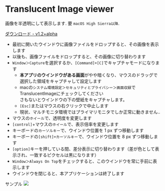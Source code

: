 # Translucent Image viewer

画像を半透明にして表示します. 要 `macOS High Sierra以降`.

<a href="https://github.com/syam8192/TranslucentImage/releases/download/1.2-alpha/TranslucentImage_1_2alpha.zip">ダウンロード - v1.2+alpha</a>

- 最初に開いたウインドウに画像ファイルをドロップすると、その画像を表示します
- 以後も、画像ファイルをドロップすると、その画像に切り替わります
- `Window＞Capture`を選択するか、`[Command]+[C]`でキャプチャモードになります
  - <strong>本アプリのウインドウがある画面</strong>がやや暗くなり、マウスのドラッグで選択した領域をキャプチャして設定します
  - macの`システム環境設定＞セキュリティとプライバシー＞画面収録`でTranslucentImageにチェックしてください<br>さもないとウインドウの下の壁紙をキャプチャします。
  - `[Esc]`またはマウスの右クリックで中止します
  - 現状、マルチモニタ環境ではプライマリモニタでしか正常に動きません..
- マウスの`ホイール`で、透明度を変更します
- `[control]`+マウスの`ホイール`で、表示倍率を変更します
- キーボードの`カーソルキー`で、ウインドウ位置を 1 px ずつ移動します
- キーボードの`[shift]+カーソルキー`で、ウインドウ位置を 8 px ずつ移動します
- `[option]`キーを押している間、差分表示に切り替わります（差が色として表示され、一致するピクセルは黒になります）
- `Window＞Always On Top`をチェックすると、このウインドウを常に手前に表示します
- ウインドウを閉じると、本アプリケーションは終了します


サンプル
<img src="https://user-images.githubusercontent.com/1811412/105612491-df570d80-5dff-11eb-84a7-ae0230a6ab18.gif"/>
